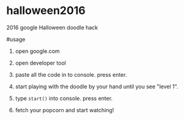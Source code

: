 # halloween2016
2016 google Halloween doodle hack

#usage

1. open google.com

2. open developer tool

3. paste all the code in to console. press enter.

4. start playing with the doodle by your hand until you see "level 1".
 
5. type `start()` into console. press enter.

6. fetch your popcorn and start watching!

